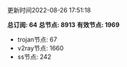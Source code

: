 更新时间2022-08-26 17:51:18

**总订阅: 64**
**总节点: 8913**
**有效节点: 1969**
- trojan节点: 67
- v2ray节点: 1660
- ss节点: 242

